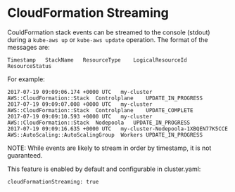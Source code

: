 # CloudFormation Streaming

CouldFormation stack events can be streamed to the console (stdout) during a `kube-aws up` or `kube-aws update` operation.
The format of the messages are:
```
Timestamp   StackName   ResourceType    LogicalResourceId   ResourceStatus
```
For example:
```
2017-07-19 09:09:06.174 +0000 UTC	my-cluster  AWS::CloudFormation::Stack	Controlplane	UPDATE_IN_PROGRESS
2017-07-19 09:09:07.008 +0000 UTC	my-cluster  AWS::CloudFormation::Stack	Controlplane	UPDATE_COMPLETE
2017-07-19 09:09:10.593 +0000 UTC	my-cluster  AWS::CloudFormation::Stack	Nodepoola	UPDATE_IN_PROGRESS
2017-07-19 09:09:16.635 +0000 UTC	my-cluster-Nodepoola-1XBQEN77K5CCE  AWS::AutoScaling::AutoScalingGroup	Workers	UPDATE_IN_PROGRESS
```
NOTE: While events are likely to stream in order by timestamp, it is not guaranteed.

This feature is enabled by default and configurable in cluster.yaml:

```
cloudFormationStreaming: true
```
